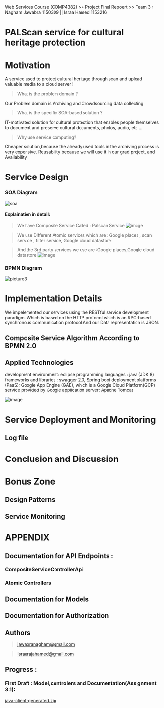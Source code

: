 Web Services Course (COMP4382) >> Project Final Repoert >> Team 3 : Nagham Jawabra 1150309 || Israa Hamed 1153216

# PALScan service for cultural heritage protection   


# Motivation
A service used to protect cultural heritage through scan and upload valuable media to a cloud server !

> What is the problem domain ?

Our Problem domain is Archiving and Crowdsourcing data collecting

>What is the specific SOA-based solution ?

IT-motivated solution for cultural protection that enables people themselves to document and preserve cultural documents, photos, audio, etc …

>Why use service computing?
 
Cheaper solution,because the already used tools in the archiving process is very expensive. Reusability because we will use it in our grad project, and Availability.

# Service Design 
### SOA Diagram 


![soa](https://user-images.githubusercontent.com/36053501/50541484-9e07bb80-0baf-11e9-860b-f61a33ed914c.png)

#### Explaination in detail:

> We have Composite Service Called : Palscan Service
![image](https://user-images.githubusercontent.com/36053501/50541210-6138c600-0ba9-11e9-9d44-3410adb03ebc.png)

> We use Different Atomic services which are : Google places , scan service , filter service, Google cloud datastore

> And the 3rd party services we use are :Google places,Google cloud datastore
![image](https://user-images.githubusercontent.com/36053501/50541168-7103da80-0ba8-11e9-8abd-1a8c11c68375.png)


### BPMN Diagram


![picture3](https://user-images.githubusercontent.com/36053501/50541256-4e72c100-0baa-11e9-91c0-3262a0a73e83.jpg)


# Implementation Details
We impelemented our services using the RESTful service development paradigm. Which is based on the HTTP protocol which is an RPC-based synchronous communication protocol.And our Data representation is JSON.

## Composite Service Algorithm According to BPMN 2.0
## Applied Technologies
development environment: eclipse
programming languages : java (JDK 8)
frameworks and libraries : swagger 2.0, Spring boot
deployment platforms (PaaS): Google App Engine (GAE), which is a Google Cloud Platform(GCP) service provided by Google
application server: Apache Tomcat

![image](https://user-images.githubusercontent.com/36053501/50541416-343ae200-0bae-11e9-8926-1e9c04020e54.png)
 

# Service Deployment and Monitoring
## Log file

# Conclusion and Discussion


# Bonus Zone
## Design Patterns
## Service Monitoring


# APPENDIX
## Documentation for API Endpoints :
### CompositeServiceControllerApi 
### Atomic Controllers 
## Documentation for Models
## Documentation for Authorization
## Authors

> jawabranagham@gmail.com

> Israarajahamed@gmail.com










## Progress : 

### First Draft : Model,controlers and Documentation(Assignment 3.1):
[java-client-generated.zip](https://github.com/COMP4381/Team3/files/2602052/java-client-generated.zip)
